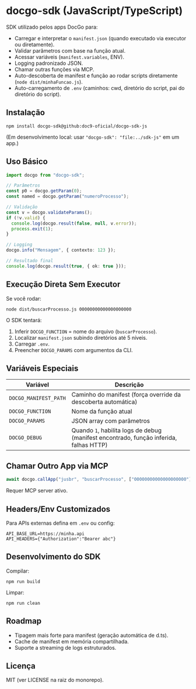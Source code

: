 # docgo-sdk (JavaScript/TypeScript)

SDK utilizado pelos apps DocGo para:

- Carregar e interpretar o `manifest.json` (quando executado via executor ou diretamente).
- Validar parâmetros com base na função atual.
- Acessar variáveis (`manifest.variables`, ENV).
- Logging padronizado JSON.
- Chamar outras funções via MCP.
- Auto-descoberta de manifest e função ao rodar scripts diretamente (`node dist/minhaFuncao.js`).
- Auto-carregamento de `.env` (caminhos: cwd, diretório do script, pai do diretório do script).

## Instalação

```
npm install docgo-sdk@github:doc9-oficial/docgo-sdk-js
```

(Em desenvolvimento local: usar `"docgo-sdk": "file:../sdk-js"` em um app.)

## Uso Básico

```ts
import docgo from "docgo-sdk";

// Parâmetros
const p0 = docgo.getParam(0);
const named = docgo.getParam("numeroProcesso");

// Validação
const v = docgo.validateParams();
if (!v.valid) {
  console.log(docgo.result(false, null, v.error));
  process.exit(1);
}

// Logging
docgo.info("Mensagem", { contexto: 123 });

// Resultado final
console.log(docgo.result(true, { ok: true }));
```

## Execução Direta Sem Executor

Se você rodar:

```
node dist/buscarProcesso.js 00000000000000000000
```

O SDK tentará:

1. Inferir `DOCGO_FUNCTION` = nome do arquivo (`buscarProcesso`).
2. Localizar `manifest.json` subindo diretórios até 5 níveis.
3. Carregar `.env`.
4. Preencher `DOCGO_PARAMS` com argumentos da CLI.

## Variáveis Especiais

| Variável              | Descrição                                                                              |
| --------------------- | -------------------------------------------------------------------------------------- |
| `DOCGO_MANIFEST_PATH` | Caminho do manifest (força override da descoberta automática)                          |
| `DOCGO_FUNCTION`      | Nome da função atual                                                                   |
| `DOCGO_PARAMS`        | JSON array com parâmetros                                                              |
| `DOCGO_DEBUG`         | Quando `1`, habilita logs de debug (manifest encontrado, função inferida, falhas HTTP) |

## Chamar Outro App via MCP

```ts
await docgo.callApp("jusbr", "buscarProcesso", ["00000000000000000000"]);
```

Requer MCP server ativo.

## Headers/Env Customizados

Para APIs externas defina em `.env` ou config:

```
API_BASE_URL=https://minha.api
API_HEADERS={"Authorization":"Bearer abc"}
```

## Desenvolvimento do SDK

Compilar:

```
npm run build
```

Limpar:

```
npm run clean
```

## Roadmap

- Tipagem mais forte para manifest (geração automática de d.ts).
- Cache de manifest em memória compartilhada.
- Suporte a streaming de logs estruturados.

## Licença

MIT (ver LICENSE na raiz do monorepo).

